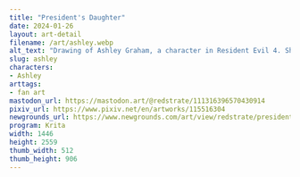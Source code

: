 ```yaml
---
title: "President's Daughter"
date: 2024-01-26
layout: art-detail
filename: /art/ashley.webp
alt_text: "Drawing of Ashley Graham, a character in Resident Evil 4. She has short blonde hair and green eyes. She's donning a bright orange coat, with a ribbed sweater underneath. She is also wearing tights and a green plaid skirt. She looks worried, I think and is clasping her hands."
slug: ashley
characters:
- Ashley
arttags:
- fan art
mastodon_url: https://mastodon.art/@redstrate/111316396570430914
pixiv_url: https://www.pixiv.net/en/artworks/115516304
newgrounds_url: https://www.newgrounds.com/art/view/redstrate/president-s-daughter
program: Krita
width: 1446
height: 2559
thumb_width: 512
thumb_height: 906
---
```

